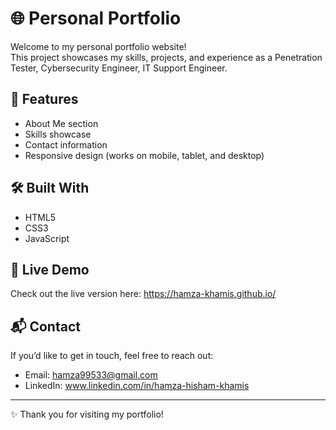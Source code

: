 # 🌐 Personal Portfolio

Welcome to my personal portfolio website!  
This project showcases my skills, projects, and experience as a Penetration Tester,  Cybersecurity Engineer, IT Support Engineer.

## 🚀 Features
- About Me section
- Skills showcase
- Contact information
- Responsive design (works on mobile, tablet, and desktop)

## 🛠️ Built With
- HTML5
- CSS3
- JavaScript  


## 🔗 Live Demo
Check out the live version here: https://hamza-khamis.github.io/
## 📬 Contact
If you’d like to get in touch, feel free to reach out:  
- Email: hamza99533@gmail.com 
- LinkedIn: www.linkedin.com/in/hamza-hisham-khamis

---
✨ Thank you for visiting my portfolio!
